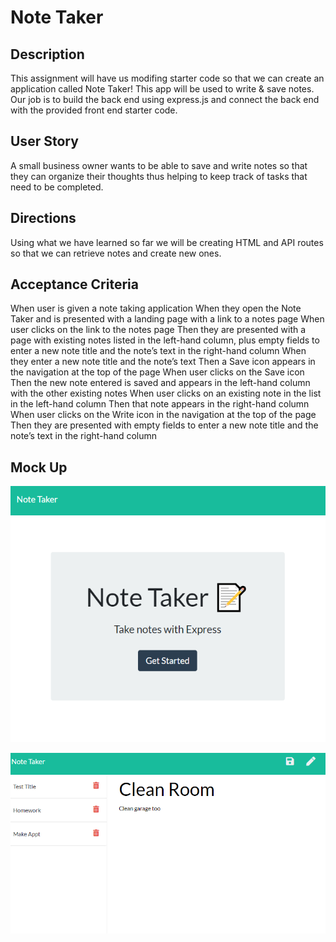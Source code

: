 # Note Taker

## Description
This assignment will have us modifing starter code so that we can create an application called Note Taker! This app will be used to write & save notes. Our job is to build the back end using express.js and connect the back end with the provided front end starter code.

## User Story
A small business owner wants to be able to save and write notes so that they can organize their thoughts thus helping to keep track of tasks that need to be completed.

## Directions
Using what we have learned so far we will be creating HTML and API routes so that we can retrieve notes and create new ones.

## Acceptance Criteria 
When user is given a note taking application
When they open the Note Taker and is presented with a landing page with a link to a notes page
When user clicks on the link to the notes page
Then they are presented with a page with existing notes listed in the left-hand column, plus empty fields to enter a new note title and the note’s text in the right-hand column
When they enter a new note title and the note’s text
Then a Save icon appears in the navigation at the top of the page
When user clicks on the Save icon
Then the new note entered is saved and appears in the left-hand column with the other existing notes
When user clicks on an existing note in the list in the left-hand column
Then that note appears in the right-hand column
When user clicks on the Write icon in the navigation at the top of the page
Then they are presented with empty fields to enter a new note title and the note’s text in the right-hand column

## Mock Up

![Here is what my generated page looks like](./public/assets/app.png)

![Here is what my generated page looks like](./public/assets/app1.png)